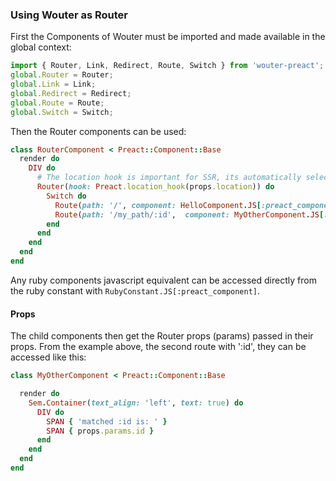 ### Using Wouter as Router
First the Components of Wouter must be imported and made available in the global context:
```javascript
import { Router, Link, Redirect, Route, Switch } from 'wouter-preact';
global.Router = Router;
global.Link = Link;
global.Redirect = Redirect;
global.Route = Route;
global.Switch = Switch;
```
Then the Router components can be used:
```ruby
class RouterComponent < Preact::Component::Base
  render do
    DIV do
      # The location hook is important for SSR, its automatically selected:
      Router(hook: Preact.location_hook(props.location)) do
        Switch do
          Route(path: '/', component: HelloComponent.JS[:preact_component])
          Route(path: '/my_path/:id',  component: MyOtherComponent.JS[:preact_component])
        end
      end
    end
  end
end
```

Any ruby components javascript equivalent can be accessed directly from the ruby constant with `RubyConstant.JS[:preact_component]`.

#### Props

The child components then get the Router props (params) passed in their props. From the example above, the second route with ':id', they can be accessed like this:
```ruby
class MyOtherComponent < Preact::Component::Base

  render do
    Sem.Container(text_align: 'left', text: true) do
      DIV do
        SPAN { 'matched :id is: ' }
        SPAN { props.params.id }
      end
    end
  end
end
```
